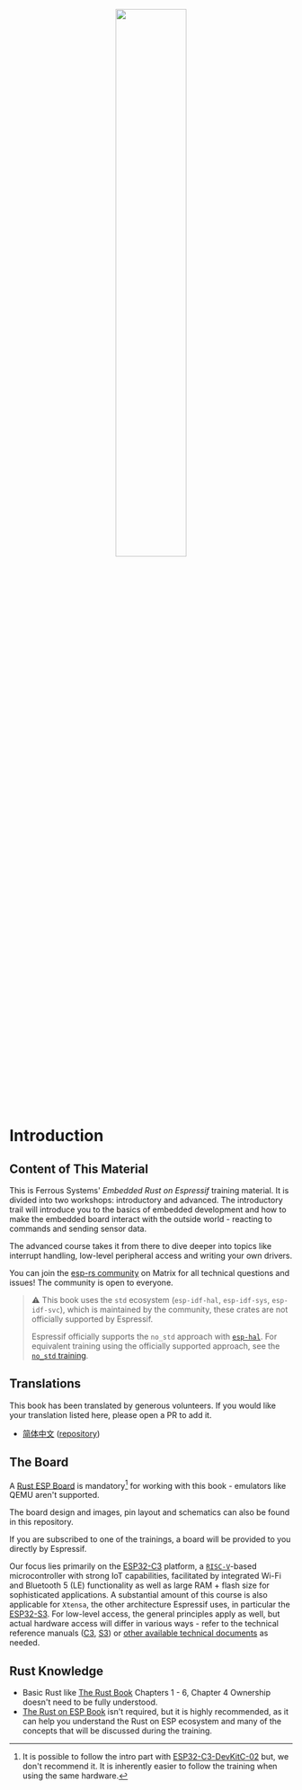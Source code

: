 <p style="text-align:center;"><img src="./assets/esp-logo-black.svg" width="50%"></p>

# Introduction

## Content of This Material

This is Ferrous Systems' *Embedded Rust on Espressif* training material. It is divided into two workshops: introductory and advanced. The introductory trail will introduce you to the basics of embedded development and how to make the embedded board interact with the outside world - reacting to commands and sending sensor data.

The advanced course takes it from there to dive deeper into topics like interrupt handling, low-level peripheral access and writing your own drivers.

You can join the [esp-rs community](https://matrix.to/#/#esp-rs:matrix.org) on Matrix for all technical questions and issues! The community is open to everyone.

> ⚠️ This book uses the `std` ecosystem (`esp-idf-hal`, `esp-idf-sys`, `esp-idf-svc`), which is maintained by the community, these crates are not officially supported by Espressif.
>
> Espressif officially supports the `no_std` approach with [`esp-hal`][esp-hal]. For equivalent training using the officially supported approach, see the [`no_std` training][no-std-training].

[esp-hal]: https://github.com/esp-rs/esp-hal
[no-std-training]: https://docs.espressif.com/projects/rust/no_std-training/

## Translations

This book has been translated by generous volunteers. If you would like your translation listed here, please open a PR to add it.

- [简体中文](https://narukara.github.io/std-training-zh-cn/) ([repository](https://github.com/Narukara/std-training-zh-cn))

## The Board

A [Rust ESP Board](https://github.com/esp-rs/esp-rust-board) is mandatory[^note] for working with this book - emulators like QEMU aren't supported.


The board design and images, pin layout and schematics can also be found in this repository.

If you are subscribed to one of the trainings, a board will be provided to you directly by Espressif.

Our focus lies primarily on the [ESP32-C3](https://www.espressif.com/en/products/socs/esp32-c3) platform, a [`RISC-V`](https://riscv.org/)-based microcontroller with strong IoT capabilities, facilitated by integrated Wi-Fi and Bluetooth 5 (LE) functionality as well as large RAM + flash size for sophisticated applications. A substantial amount of this course is also applicable for `Xtensa`, the other architecture Espressif uses, in particular the [ESP32-S3](https://www.espressif.com/en/products/socs/esp32-s3). For low-level access, the general principles apply as well, but actual hardware access will differ in various ways - refer to the technical reference manuals ([C3](https://www.espressif.com/sites/default/files/documentation/esp32-c3_technical_reference_manual_en.pdf), [S3](https://www.espressif.com/sites/default/files/documentation/esp32-s3_technical_reference_manual_en.pdf)) or [other available technical documents](https://www.espressif.com/en/support/documents/technical-documents) as needed.

## Rust Knowledge

- Basic Rust like [The Rust Book](https://doc.rust-lang.org/book/) Chapters 1 - 6, Chapter 4 Ownership doesn't need to be fully understood.
- [The Rust on ESP Book](https://esp-rs.github.io/book/) isn't required, but it is highly recommended, as it can help you understand the Rust on ESP ecosystem and many of the concepts that will be discussed during the training.

[^note]: It is possible to follow the intro part with [ESP32-C3-DevKitC-02](https://docs.espressif.com/projects/esp-idf/en/latest/esp32c3/hw-reference/esp32c3/user-guide-devkitc-02.html) but, we don't recommend it. It is inherently easier to follow the training when using the same hardware.
